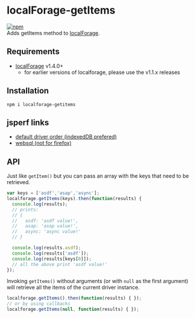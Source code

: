 localForage-getItems
====================
[![npm](https://img.shields.io/npm/dm/localforage-getitems.svg)](https://www.npmjs.com/package/localforage-getitems)  
Adds getItems method to [localForage](https://github.com/mozilla/localForage).

## Requirements

* [localForage](https://github.com/mozilla/localForage) v1.4.0+
  * for earlier versions of localforage, please use the v1.1.x releases

## Installation
`npm i localforage-getitems`

## jsperf links
* [default driver order (indexedDB prefered)](https://jsperf.com/localforage-getitems-2017/1)
* [websql (not for firefox)](https://jsperf.com/localforage-getitems-websql-2017b/1)

## API
Just like `getItem()` but you can pass an array with the keys that need to be retrieved.
```js
var keys = ['asdf','asap','async'];
localforage.getItems(keys).then(function(results) {
  console.log(results);
  // prints:
  // {
  //   asdf: 'asdf value!',
  //   asap: 'asap value!',
  //   async: 'async value!'
  // }

  console.log(results.asdf);
  console.log(results['asdf']);
  console.log(results[keys[0]]);
  // all the above print 'asdf value!'
});
```

Invoking `getItems()` without arguments (or with `null` as the first argument) will retrieve all the items of the current driver instance.
```js
localforage.getItems().then(function(results) { });
// or by using callbacks
localforage.getItems(null, function(results) { });
```
